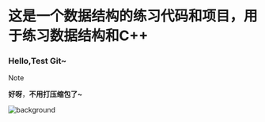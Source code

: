 # 这是一个数据结构的练习代码和项目，用于练习数据结构和C++

### Hello,Test Git~

> [!NOTE]
>
> **好呀**，**不用打压缩包了~**


![background](https://github.com/user-attachments/assets/a1dc8074-d802-46ba-a0bc-9591d083fbea)
